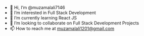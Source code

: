 - 👋 Hi, I’m @muzamalali7146
- 👀 I’m interested in Full Stack Development
- 🌱 I’m currently learning React JS
- 💞️ I’m looking to collaborate on Full Stack Development Projects
- 📫 How to reach me at muzamalali1201@gmail.com

<!---
muzamalali7146/muzamalali7146 is a ✨ special ✨ repository because its `README.md` (this file) appears on your GitHub profile.
You can click the Preview link to take a look at your changes.
--->

